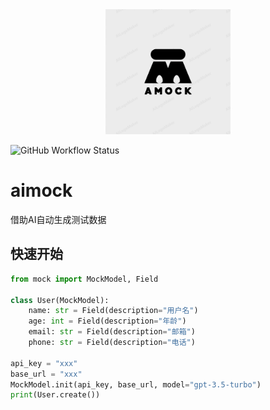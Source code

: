 <div align="center">
<img src="https://raw.githubusercontent.com/leiyi2000/amock/main/docs/logo.png" style="width:200px; height:200px;"/>
</div>

![GitHub Workflow Status](https://img.shields.io/github/actions/workflow/status/leiyi2000/amock/publish.yml)


# aimock

借助AI自动生成测试数据

## 快速开始
```python
from mock import MockModel, Field

class User(MockModel):
    name: str = Field(description="用户名")
    age: int = Field(description="年龄")
    email: str = Field(description="邮箱")
    phone: str = Field(description="电话")

api_key = "xxx"
base_url = "xxx"
MockModel.init(api_key, base_url, model="gpt-3.5-turbo")
print(User.create())
```